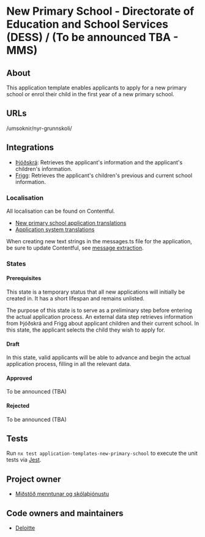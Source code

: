 # New Primary School - Directorate of Education and School Services (DESS) / (To be announced TBA - MMS)

## About

This application template enables applicants to apply for a new primary school or enrol their child in the first year of a new primary school.

## URLs

/umsoknir/nyr-grunnskoli/

## Integrations

- [Þjóðskrá](https://skra.is): Retrieves the applicant's information and the applicant's children's information.
- [Frigg](https://island.is/s/midstod-menntunar-og-skolathjonustu): Retrieves the applicant's children's previous and current school information.

### Localisation

All localisation can be found on Contentful.

- [New primary school application translations](https://app.contentful.com/spaces/8k0h54kbe6bj/entries/nps.application)
- [Application system translations](https://app.contentful.com/spaces/8k0h54kbe6bj/entries/application.system)

When creating new text strings in the messages.ts file for the application, be sure to update Contentful, see [message extraction](../../../../localization/README.md#message-extraction).

### States

#### Prerequisites

This state is a temporary status that all new applications will initially be created in. It has a short lifespan and remains unlisted.

The purpose of this state is to serve as a preliminary step before entering the actual application process. An external data step retrieves information from Þjóðskrá and Frigg about applicant children and their current school. In this state, the applicant selects the child they wish to apply for.

#### Draft

In this state, valid applicants will be able to advance and begin the actual application process, filling in all the relevant data.

#### Approved

To be announced (TBA)

#### Rejected

To be announced (TBA)

## Tests

Run `nx test application-templates-new-primary-school` to execute the unit tests via [Jest](https://jestjs.io).

## Project owner

- [Miðstöð menntunar og skólaþjónustu](https://island.is/s/midstod-menntunar-og-skolathjonustu)

## Code owners and maintainers

- [Deloitte](http://www.deloitte.is)
